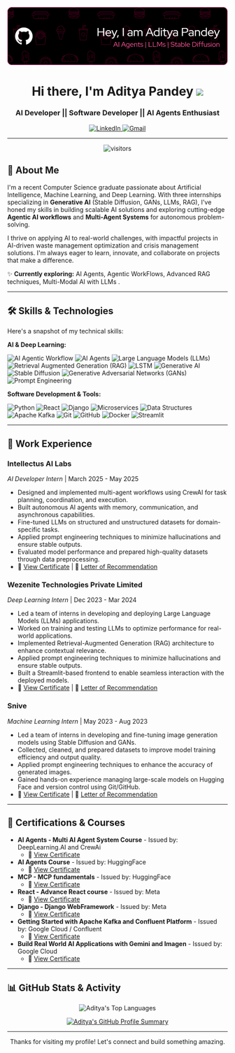 <!-- 
----------------------------------------------------------------------------
 Hi, I'm Aditya Pandey! 👋 
----------------------------------------------------------------------------
You can customize this header. Consider creating a banner image (e.g., using Canva)
with dimensions around 1200x300px or 1500x500px and upload it to your repository.
Then replace 'YOUR_BANNER_IMAGE_URL.jpg' with its path.
Example: ![My Banner](./assets/banner.gif) if you put it in an 'assets' folder.
----------------------------------------------------------------------------
-->
<p align="center">
  <a href="https://github.com/AdityaPandey4"> <!-- Replace YOUR_GITHUB_USERNAME -->
    <img src="./assest/github-header-image (3).png" alt="Aditya Pandey - AI Developer Banner" width="800"/>
  </a>
</p>

<h1 align="center">
  Hi there, I'm Aditya Pandey <img src="https://media.giphy.com/media/hvRJCLFzcasrR4ia7z/giphy.gif" width="30px"/>
</h1>
<h3 align="center">AI Developer || Software Developer || AI Agents Enthusiast</h3>

<p align="center">
  <a href="https://www.linkedin.com/in/aditya-pandey4464" target="_blank">
    <img src="https://img.shields.io/badge/LinkedIn-0077B5?style=for-the-badge&logo=linkedin&logoColor=white" alt="LinkedIn"/>
  </a>
  <a href="mailto:placement.adityapandey@gmail.com">
    <img src="https://img.shields.io/badge/Gmail-D14836?style=for-the-badge&logo=gmail&logoColor=white" alt="Gmail"/>
  </a>
  <!-- Optional: Add portfolio link if you have a separate one -->
  <!-- 
  <a href="YOUR_PORTFOLIO_URL" target="_blank">
    <img src="https://img.shields.io/badge/Portfolio-255E63?style=for-the-badge&logo=About.me&logoColor=white" alt="Portfolio"/>
  </a> 
  -->
</p>

---

<p align="center">
  <img src="https://visitor-badge.laobi.icu/badge?page_id=AdityaPandey4.AdityaPandey" alt="visitors"/>
  <!-- Replace YOUR_GITHUB_USERNAME.YOUR_GITHUB_USERNAME with your actual username twice -->
</p>

## 🚀 About Me

I'm a recent Computer Science graduate passionate about Artificial Intelligence, Machine Learning, and Deep Learning. With three internships specializing in **Generative AI** (Stable Diffusion, GANs, LLMs, RAG), I've honed my skills in building scalable AI solutions and exploring cutting-edge **Agentic AI workflows** and **Multi-Agent Systems** for autonomous problem-solving.

I thrive on applying AI to real-world challenges, with impactful projects in AI-driven waste management optimization and crisis management solutions. I'm always eager to learn, innovate, and collaborate on projects that make a difference.

✨ **Currently exploring:** AI Agents, Agentic WorkFlows, Advanced RAG techniques, Multi-Modal AI with LLMs .

---

## 🛠️ Skills & Technologies

Here's a snapshot of my technical skills:

**AI & Deep Learning:**
<p>
  <img src="https://img.shields.io/badge/AI Agentic Workflow-9F7AEA?style=for-the-badge&logoColor=white" alt="AI Agentic Workflow"/>
  <img src="https://img.shields.io/badge/AI Agents-FF69B4?style=for-the-badge&logoColor=white" alt="AI Agents"/>
  <img src="https://img.shields.io/badge/Large Language Models (LLMs)-4285F4?style=for-the-badge&logoColor=white" alt="Large Language Models (LLMs)"/>
  <img src="https://img.shields.io/badge/RAG (Retrieval Augmented Generation)-8A2BE2?style=for-the-badge&logoColor=white" alt="Retrieval Augmented Generation (RAG)"/>
  <img src="https://img.shields.io/badge/LSTM-4CAF50?style=for-the-badge&logoColor=white" alt="LSTM"/>
  <img src="https://img.shields.io/badge/Generative AI-00C9B3?style=for-the-badge&logoColor=white" alt="Generative AI"/>
  <img src="https://img.shields.io/badge/Stable Diffusion-6A0DAD?style=for-the-badge&logoColor=white" alt="Stable Diffusion"/>
  <img src="https://img.shields.io/badge/GANs (Generative Adversarial Networks)-FF8C00?style=for-the-badge&logoColor=white" alt="Generative Adversarial Networks (GANs)"/>
  <img src="https://img.shields.io/badge/Prompt Engineering-778899?style=for-the-badge&logoColor=white" alt="Prompt Engineering"/>
</p>



**Software Development & Tools:**
<p>
  <img src="https://img.shields.io/badge/Python-3776AB?style=for-the-badge&logo=python&logoColor=white" alt="Python"/>
  <img src="https://img.shields.io/badge/React-61DAFB?style=for-the-badge&logo=react&logoColor=black" alt="React"/>
  <img src="https://img.shields.io/badge/Django-092E20?style=for-the-badge&logo=django&logoColor=white" alt="Django"/>
  <img src="https://img.shields.io/badge/Microservices-007396?style=for-the-badge&logoColor=white" alt="Microservices"/>
  <img src="https://img.shields.io/badge/Data Structures-232F3E?style=for-the-badge&logoColor=white" alt="Data Structures"/>
  <img src="https://img.shields.io/badge/Apache Kafka-231F20?style=for-the-badge&logo=apachekafka&logoColor=white" alt="Apache Kafka"/>
  <img src="https://img.shields.io/badge/Git-F05032?style=for-the-badge&logo=git&logoColor=white" alt="Git"/>
  <img src="https://img.shields.io/badge/GitHub-181717?style=for-the-badge&logo=github&logoColor=white" alt="GitHub"/>
  <img src="https://img.shields.io/badge/Docker-2496ED?style=for-the-badge&logo=docker&logoColor=white" alt="Docker"/>
  <img src="https://img.shields.io/badge/Streamlit-FF4B4B?style=for-the-badge&logo=streamlit&logoColor=white" alt="Streamlit"/>
  
</p>

---

## 💼 Work Experience

### **Intellectus AI Labs**
*AI Developer Intern* | March 2025 - May 2025
*   Designed and implemented multi-agent workflows using CrewAI for task planning, coordination, and execution.
*   Built autonomous AI agents with memory, communication, and asynchronous capabilities.
*   Fine-tuned LLMs on structured and unstructured datasets for domain-specific tasks.
*   Applied prompt engineering techniques to minimize hallucinations and ensure stable outputs.
*   Evaluated model performance and prepared high-quality datasets through data preprocessing.
*   📜 [View Certificate](./certificates/Intellectus_AI_Certificate.pdf) | 📜 [Letter of Recommendation](./certificates/Intellectus_AI_LOR.pdf)

### **Wezenite Technologies Private Limited**
*Deep Learning Intern* | Dec 2023 - Mar 2024
*   Led a team of interns in developing and deploying Large Language Models (LLMs) applications.
*   Worked on training and testing LLMs to optimize performance for real-world applications.
*   Implemented Retrieval-Augmented Generation (RAG) architecture to enhance contextual relevance.
*   Applied prompt engineering techniques to minimize hallucinations and ensure stable outputs.
*   Built a Streamlit-based frontend to enable seamless interaction with the deployed models.
*   📜 [View Certificate](./certificates/Internship-Certificate-AdityaPandey.pdf) | 📜 [Letter of Recommendation](./certificates/LetterOfRecommendation-Aditya-Wezenite.pdf)


### **Snive**
*Machine Learning Intern* | May 2023 - Aug 2023
*   Led a team of interns in developing and fine-tuning image generation models using Stable Diffusion and GANs.
*   Collected, cleaned, and prepared datasets to improve model training efficiency and output quality.
*   Applied prompt engineering techniques to enhance the accuracy of generated images.
*   Gained hands-on experience managing large-scale models on Hugging Face and version control using Git/GitHub.
*   📜 [View Certificate](./certificates/CERTIFICATE(SNIVE).pdf) | 📜 [Letter of Recommendation](./certificates/LOR(SNIVE)..pdf)

---

## 📜 Certifications & Courses

*   **AI Agents - Multi AI Agent System Course** - Issued by: DeepLearning.AI and CrewAi
    *   🔗 [View Certificate](./certificates/Aditya_Pandey_badge_CrewAI.pdf)
*   **AI Agents Course** - Issued by: HuggingFace
    *   🔗 [View Certificate](./certificates/AI_agents_certificate.pdf)
*   **MCP - MCP fundamentals** - Issued by: HuggingFace
    *   🔗 [View Certificate](./certificates/Fundamentals_of_MCP.pdf)
*   **React - Advance React course** - Issued by: Meta
    *   🔗 [View Certificate](./certificates/React_Certificate.pdf)
*   **Django - Django WebFramework** - Issued by: Meta
    *   🔗 [View Certificate](./certificates/Coursera_Django.pdf)
*   **Getting Started with Apache Kafka and Confluent Platform** - Issued by: Google Cloud / Confluent
    *   🔗 [View Certificate](https://www.cloudskillsboost.google/public_profiles/00d4a90d-f401-48aa-b6be-09af47802498/badges/14815138)
*   **Build Real World AI Applications with Gemini and Imagen** - Issued by: Google Cloud
    *   🔗 [View Certificate](./certificates/build-real-world-ai-applications-with-gemini-and-im.png)

---


## 📊 GitHub Stats & Activity

<p align="center">
<!--   <img src="https://github-readme-stats.vercel.app/api?username=AdityaPandey4&show_icons=true&theme=radical&include_all_commits=true&count_private=true" alt="Aditya's GitHub Stats"/>
  <br/> -->
  <img src="https://github-readme-stats.vercel.app/api/top-langs/?username=AdityaPandey4&layout=compact&langs_count=8&theme=radical" alt="Aditya's Top Languages"/>
  <br/>
  <!-- Optional: GitHub Streak Stats -->
  <!-- <img src="https://github-readme-streak-stats.herokuapp.com/?user=YOUR_GITHUB_USERNAME&theme=radical" alt="GitHub Streak"/> -->
</p>

<!-- Optional: Display your recent GitHub activity -->

<p align="center">
  <a href="https://github.com/AdityaPandey4">
    <img src="https://github-profile-summary-cards.vercel.app/api/cards/profile-details?username=AdityaPandey4&theme=radical" alt="Aditya's GitHub Profile Summary"/>
  </a>
</p>


---

<p align="center">
  Thanks for visiting my profile! Let's connect and build something amazing.
</p>
